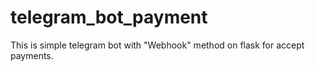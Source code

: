 # telegram_bot_payment
This is simple telegram bot with "Webhook" method on flask for accept payments.
